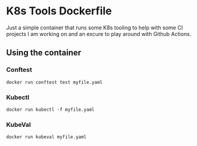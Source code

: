 # K8s Tools Dockerfile

Just a simple container that runs some K8s tooling to help with some CI projects I am working on and an excure to play around with Github Actions.

## Using the container

### Conftest

`docker run conftest test myfile.yaml`

### Kubectl

`docker run kubectl -f myfile.yaml`

### KubeVal

`docker run kubeval myfile.yaml`